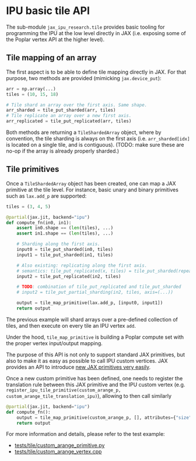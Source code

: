 # IPU basic tile API

The sub-module `jax_ipu_research.tile` provides basic tooling for programming the IPU at the low level directly in JAX (i.e. exposing some of the Poplar vertex API at the higher level).

## Tile mapping of an array

The first aspect is to be able to define tile mapping directly in JAX. For that purpose, two methods are provided (mimicking `jax.device_put`):
```python
arr = np.array(...)
tiles = (10, 15, 18)

# Tile shard an array over the first axis. Same shape.
arr_sharded = tile_put_sharded(arr, tiles)
# Tile replicate an array over a new first axis.
arr_replicated = tile_put_replicated(arr, tiles)
```
Both methods are returning a `TileShardedArray` object, where by convention, the tile sharding is always on the first axis (i.e. `arr_sharded[idx]` is located on a single tile, and is contiguous). (TODO: make sure these are no-op if the array is already properly sharded.)


## Tile primitives

Once a `TileShardedArray` object has been created, one can map a JAX primitive at the tile level. For instance, basic unary and binary primitives such as `lax.add_p` are supported:
```python
tiles = (3, 4, 5)

@partial(jax.jit, backend="ipu")
def compute_fn(in0, in1):
    assert in0.shape == (len(tiles), ...)
    assert in1.shape == (len(tiles), ...)

    # Sharding along the first axis.
    input0 = tile_put_sharded(in0, tiles)
    input1 = tile_put_sharded(in1, tiles)

    # Also existing: replicating along the first axis.
    # semantics: tile_put_replicated(x, tiles) = tile_put_sharded(repeat(X, len(tiles)), tiles)
    input2 = tile_put_replicated(in2, tiles)

    # TODO: combination of tile_put_replicated and tile_put_sharded
    # input2 = tile_put_partial_sharding(in2, tiles, axis=(...))

    output = tile_map_primitive(lax.add_p, [input0, input1])
    return output
```
The previous example will shard arrays over a pre-defined collection of tiles, and then execute on every tile an IPU vertex `add`.

Under the hood, `tile_map_primitive` is building a Poplar compute set with the proper vertex input/output mapping.

The purpose of this API is not only to support standard JAX primitives, but also to make it as easy as possible to call IPU custom vertices. JAX provides an API to introduce [new JAX primitives very easily](https://jax.readthedocs.io/en/latest/notebooks/How_JAX_primitives_work.html#defining-new-jax-primitives).

Once a new custom primitive has been defined, one needs to register the translation rule between this JAX primitive and the IPU custom vertex (e.g. `register_ipu_tile_primitive(custom_arange_p, custom_arange_tile_translation_ipu)`), allowing to then call similarly
```python
@partial(jax.jit, backend="ipu")
def compute_fn():
    output = tile_map_primitive(custom_arange_p, [], attributes={"size": size, "dtype": dtype}, tiles=tiles)
    return output
```

For more information and details, please refer to the test example:
* [tests/tile/custom_arange_primitive.py](../../tests/tile/custom_arange_primitive.py)
* [tests/tile/custom_arange_vertex.cpp](../../tests/tile/custom_arange_vertex.cpp)
